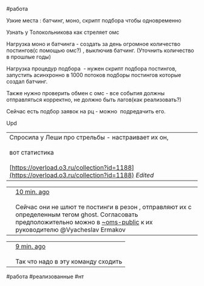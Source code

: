 #работа 

  

Узкие места : батчинг, моно, скрипт подбора чтобы одновременно 

  

Узнать у Толокольникова как стреляет омс 

  

Нагрузка моно и батчинга - создать за день огромное количество постингов(с помощью омс?) , выключив батчинг. (Уточнить количество в прошлые годы)

  

Нагрузка процедур подбора  - нужен скрипт подбора постингов, запустить асинхронно в 1000 потоков подборы постингов которые создал батчинг.

Также нужно проверить обмен с омс - все события должны отправляться корректно, не должно быть лагов(как реализовать?)

  

Сейчас есть подбор заявок на рц - можно  подредачить его. 

  

  

Upd

|   |
|---|
|Спросила у Леши про стрельбы - настраивает их он, <br><br>вот статистика <br><br>[https://overload.o3.ru/collection?id=1188](https://overload.o3.ru/collection?id=1188) _Edited_|

|   |   |
|---|---|
||[10 min. ago](https://msg.o3.ru/ozon/pl/ph7rabw687gezmjtmk85wg7mkr)<br><br>Сейчас они не шлют те постинги в резон , отправляют их с определенным тегом ghost. Согласовать предположительно можно в [~oms-public](https://msg.o3.ru/ozon/channels/oms-public) к их руководителю @Vyacheslav Ermakov|

  

|   |   |
|---|---|
||[9 min. ago](https://msg.o3.ru/ozon/pl/xorahbygfb8j8g5is6cmof5uhw)<br><br>Так что надо в эту команду сходить|


#работа #реализованные #нт